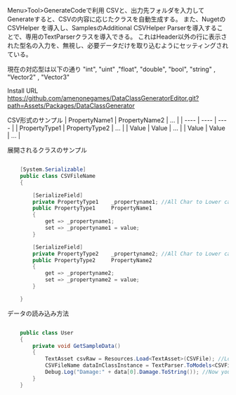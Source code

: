 Menu>Tool>GenerateCodeで利用
CSVと、出力先フォルダを入力してGenerateすると、CSVの内容に応じたクラスを自動生成する。
また、NugetのCSVHelper を導入し、SamplesのAdditional CSVHelper Parserを導入することで、専用のTextParserクラスを導入できる。
これはHeader以外の行に表示された型名の入力を、無視し、必要データだけを取り込むようにセッティングされている。

現在の対応型は以下の通り
"int", "uint" ,"float", "double", "bool", "string" , "Vector2" , "Vector3"

Install URL
https://github.com/amenonegames/DataClassGeneratorEditor.git?path=Assets/Packages/DataClassGenerator

CSV形式のサンプル
| PropertyName1 | PropertyName2 | ... |
| ---- | ---- | ---- |
| PropertyType1 | PropertyType2 | ... |
| Value | Value | ... |
| Value | Value | ... |

展開されるクラスのサンプル

```csharp

    [System.Serializable]
    public class CSVFileName
    {

        [SerializeField]
        private PropertyType1	 _propertyname1; //All Char to Lower case
        public PropertyType1	 PropertyName1 
        { 
            get => _propertyname1; 
            set => _propertyname1 = value;
        }

        [SerializeField]
        private PropertyType2	 _propertyname2; //All Char to Lower case
        public PropertyType2	 PropertyName2 
        { 
            get => _propertyname2; 
            set => _propertyname2 = value;
        }

    }

```

データの読み込み方法

```csharp

    public class User 
    {
        private void GetSampleData()
        {
            TextAsset csvRaw = Resources.Load<TextAsset>(CSVFile); //Load csv as TextAsset
            CSVFileName dataInClassInstance = TextParser.ToModels<CSVFileName>(csvRaw); //AutoGenerate class is named csv filename
            Debug.Log("Damage:" + data[0].Damage.ToString()); //Now you can use class instance.
        }
    }
```
